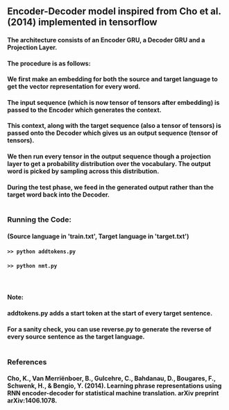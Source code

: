 ## Encoder-Decoder model inspired from Cho et al. (2014) implemented in tensorflow

#### The architecture consists of an Encoder GRU, a Decoder GRU and a Projection Layer.

#### The procedure is as follows:

#### We first make an embedding for both the source and target language to get the vector representation for every word. 

#### The input sequence (which is now tensor of tensors after embedding) is passed to the Encoder which generates the context.

#### This context, along with the target sequence (also a tensor of tensors) is passed onto the Decoder which gives us an output sequence (tensor of tensors).

#### We then run every tensor in the output sequence though a projection layer to get a probability distribution over the vocabulary. The output word is picked by sampling across this distribution.

#### During the test phase, we feed in the generated output rather than the target word back into the Decoder. </br> </br>

### Running the Code:

#### (Source language in 'train.txt', Target language in 'target.txt')
#### ```>> python addtokens.py```
#### ```>> python nmt.py```
####  </br> 

####   

#### Note:

#### addtokens.py adds a start token at the start of every target sentence.
#### For a sanity check, you can use reverse.py to generate the reverse of every source sentence as the target language. </br> </br>

### References
#### Cho, K., Van Merriënboer, B., Gulcehre, C., Bahdanau, D., Bougares, F., Schwenk, H., & Bengio, Y. (2014). Learning phrase representations using RNN encoder-decoder for statistical machine translation. arXiv preprint arXiv:1406.1078.
